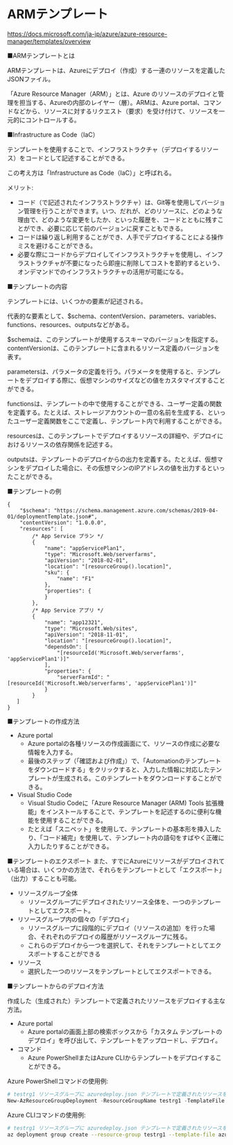 # ARMテンプレート

https://docs.microsoft.com/ja-jp/azure/azure-resource-manager/templates/overview

■ARMテンプレートとは

ARMテンプレートは、Azureにデプロイ（作成）する一連のリソースを定義したJSONファイル。

「Azure Resource Manager（ARM）」とは、Azure のリソースのデプロイと管理を担当する、Azureの内部のレイヤー（層）。ARMは、Azure portal、コマンドなどから、リソースに対するリクエスト（要求）を受け付けて、リソースを一元的にコントロールする。

■Infrastructure as Code（IaC）

テンプレートを使用することで、インフラストラクチャ（デプロイするリソース）をコードとして記述することができる。

この考え方は「Infrastructure as Code（IaC）」と呼ばれる。


メリット:
- コード（で記述されたインフラストラクチャ）は、Git等を使用してバージョン管理を行うことができます。いつ、だれが、どのリソースに、どのような理由で、どのような変更をしたか、といった履歴を、コードとともに残すことができ、必要に応じて前のバージョンに戻すこともできる。
- コードは繰り返し利用することができ、人手でデプロイすることによる操作ミスを避けることができる。
- 必要な際にコードからデプロイしてインフラストラクチャを使用し、インフラストラクチャが不要になったら即座に削除してコストを節約するという、オンデマンドでのインフラストラクチャの活用が可能になる。

■テンプレートの内容

テンプレートには、いくつかの要素が記述される。

代表的な要素として、$schema、contentVersion、parameters、variables、functions、resources、outputsなどがある。

$schemaは、このテンプレートが使用するスキーマのバージョンを指定する。contentVersionは、このテンプレートに含まれるリソース定義のバージョンを表す。

parametersは、パラメータの定義を行う。パラメータを使用すると、テンプレートをデプロイする際に、仮想マシンのサイズなどの値をカスタマイズすることができる。

functionsは、テンプレートの中で使用することができる、ユーザー定義の関数を定義する。たとえば、ストレージアカウントの一意の名前を生成する、といったユーザー定義関数をここで定義し、テンプレート内で利用することができる。

resourcesは、このテンプレートでデプロイするリソースの詳細や、デプロイにおけるリソースの依存関係を記述する。

outputsは、テンプレートのデプロイからの出力を定義する。たとえば、仮想マシンをデプロイした場合に、その仮想マシンのIPアドレスの値を出力するといったことができる。


■テンプレートの例
```
{
    "$schema": "https://schema.management.azure.com/schemas/2019-04-01/deploymentTemplate.json#",
    "contentVersion": "1.0.0.0",
    "resources": [
        /* App Service プラン */
        {
            "name": "appServicePlan1",
            "type": "Microsoft.Web/serverfarms",
            "apiVersion": "2018-02-01",
            "location": "[resourceGroup().location]",
            "sku": {
                "name": "F1"
            },
            "properties": {
            }
        },
        /* App Service アプリ */
        {
            "name": "app12321",
            "type": "Microsoft.Web/sites",
            "apiVersion": "2018-11-01",
            "location": "[resourceGroup().location]",
            "dependsOn": [
                "[resourceId('Microsoft.Web/serverfarms', 'appServicePlan1')]"
            ],
            "properties": {
                "serverFarmId": "[resourceId('Microsoft.Web/serverfarms', 'appServicePlan1')]"
            }
        }
   ]
}
```

■テンプレートの作成方法

- Azure portal
  - Azure portalの各種リソースの作成画面にて、リソースの作成に必要な情報を入力する。
  - 最後のステップ（「確認および作成」）で、「Automationのテンプレートをダウンロードする」をクリックすると、入力した情報に対応したテンプレートが生成される。このテンプレートをダウンロードすることができる。
- Visual Studio Code
  - Visual Studio Codeに「Azure Resource Manager (ARM) Tools 拡張機能」をインストールすることで、テンプレートを記述するのに便利な機能を使用することができる。
  - たとえば「スニペット」を使用して、テンプレートの基本形を挿入したり、「コード補完」を使用して、テンプレート内の語句をすばやく正確に入力したりすることができる。


■テンプレートのエクスポート
また、すでにAzureにリソースがデプロイされている場合は、いくつかの方法で、それらをテンプレートとして「エクスポート」（出力）することも可能。

- リソースグループ全体
  - リソースグループにデプロイされたリソース全体を、一つのテンプレートとしてエクスポート。
- リソースグループ内の個々の「デプロイ」
  - リソースグループに段階的にデプロイ（リソースの追加）を行った場合、それぞれのデプロイの履歴がリソースグループに残る。
  - これらのデプロイから一つを選択して、それをテンプレートとしてエクスポートすることができる
- リソース
  - 選択した一つのリソースをテンプレートとしてエクスポートできる。

■テンプレートからのデプロイ方法

作成した（生成された）テンプレートで定義されたリソースをデプロイする主な方法。

- Azure portal
  - Azure portalの画面上部の検索ボックスから「カスタム テンプレートのデプロイ」を呼び出して、テンプレートをアップロードし、デプロイ。
- コマンド
  - Azure PowerShellまたはAzure CLIからテンプレートをデプロイすることができる。

Azure PowerShellコマンドの使用例:

```powershell
# testrg1 リソースグループに azuredeploy.json テンプレートで定義されたリソースをデプロイする
New-AzResourceGroupDeployment -ResourceGroupName testrg1 -TemplateFile azuredeploy.json
```

Azure CLIコマンドの使用例:

```bash
# testrg1 リソースグループに azuredeploy.json テンプレートで定義されたリソースをデプロイする
az deployment group create --resource-group testrg1 --template-file azuredeploy.json
```

